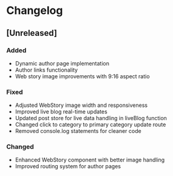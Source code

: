 # Changelog

## [Unreleased]

### Added
- Dynamic author page implementation
- Author links functionality
- Web story image improvements with 9:16 aspect ratio

### Fixed
- Adjusted WebStory image width and responsiveness
- Improved live blog real-time updates
- Updated post store for live data handling in liveBlog function
- Changed click to category to primary category update route
- Removed console.log statements for cleaner code

### Changed
- Enhanced WebStory component with better image handling
- Improved routing system for author pages
